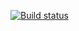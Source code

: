 [![Build status](https://ci.appveyor.com/api/projects/status/cjm15crdgqln1w7w?svg=true)](https://ci.appveyor.com/project/MaksBah/test-api-ci)